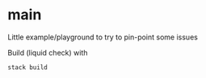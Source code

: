 # main

Little example/playground to try to pin-point some issues

Build (liquid check) with

```sh
stack build
```